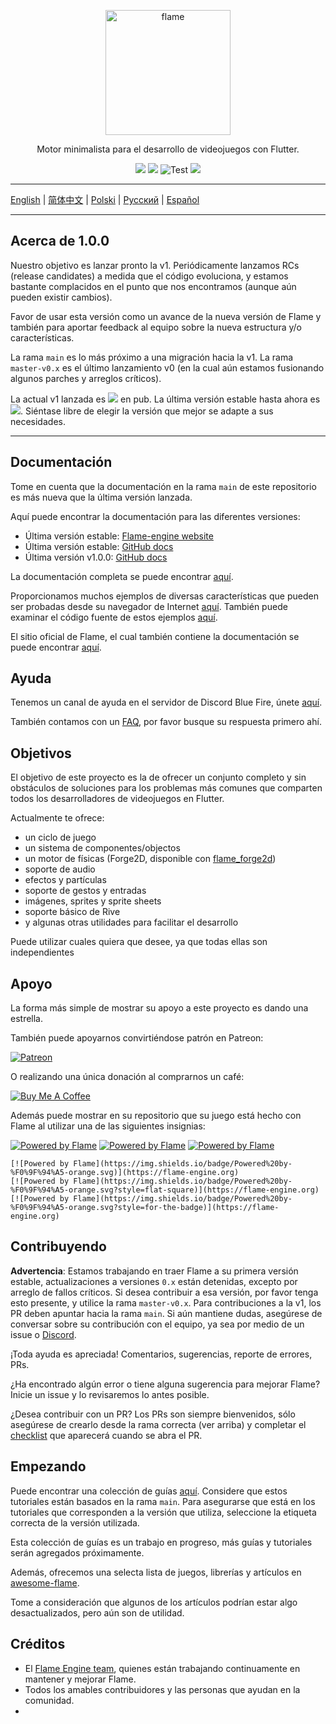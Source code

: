 <p align="center">
  <a href="https://flame-engine.org">
    <img alt="flame" width="200px" src="https://user-images.githubusercontent.com/6718144/101553774-3bc7b000-39ad-11eb-8a6a-de2daa31bd64.png">
  </a>
</p>

<p align="center">
Motor minimalista para el desarrollo de videojuegos con Flutter.
</p>

<p align="center">
  <a title="Pub" href="https://pub.dartlang.org/packages/flame" ><img src="https://img.shields.io/pub/v/flame.svg?style=popout&include_prereleases" /></a>
  <a title="Pub" href="https://pub.dartlang.org/packages/flame" ><img src="https://img.shields.io/pub/v/flame.svg?style=popout" /></a>
  <img src="https://github.com/flame-engine/flame/workflows/Test/badge.svg?branch=main&event=push" alt="Test" />
  <a title="Discord" href="https://discord.gg/pxrBmy4" ><img src="https://img.shields.io/discord/509714518008528896.svg" /></a>
</p>

---

[English](/README.md) | [简体中文](/i18n/README-ZH.md) | [Polski](/i18n/README-PL.md) | [Русский](/i18n/README-RU.md) | [Español](/i18n/README-ES.md)

---

## Acerca de 1.0.0

Nuestro objetivo es lanzar pronto la v1. Periódicamente lanzamos RCs (release candidates) a medida que el código evoluciona,
y estamos bastante complacidos en el punto que nos encontramos (aunque aún pueden existir cambios).

Favor de usar esta versión como un avance de la nueva versión de Flame y también para aportar feedback al equipo sobre
la nueva estructura y/o características.

La rama `main` es lo más próximo a una migración hacia la v1. La rama `master-v0.x` es el último lanzamiento v0
(en la cual aún estamos fusionando algunos parches y arreglos críticos).

La actual v1 lanzada es
<a title="Pub" href="https://pub.dartlang.org/packages/flame" ><img src="https://img.shields.io/pub/v/flame.svg?style=popout&include_prereleases" /></a>
en pub. La última versión estable hasta ahora es
<a title="Pub" href="https://pub.dartlang.org/packages/flame" ><img src="https://img.shields.io/pub/v/flame.svg?style=popout" /></a>.
Siéntase libre de elegir la versión que mejor se adapte a sus necesidades.

---

## Documentación

Tome en cuenta que la documentación en la rama `main` de este repositorio es más nueva que la última versión lanzada.

Aquí puede encontrar la documentación para las diferentes versiones:
- Última versión estable: [Flame-engine website](https://flame-engine.org/)
- Última versión estable: [GitHub docs](https://github.com/flame-engine/flame/tree/master-v0.x/doc)
- Última versión v1.0.0: [GitHub docs](https://github.com/flame-engine/flame/tree/1.0.0-releasecandidate.11/doc)

La documentación completa se puede encontrar [aquí](https://github.com/flame-engine/flame/tree/main/doc).

Proporcionamos muchos ejemplos de diversas características que pueden ser probadas desde su navegador de Internet
[aquí](https://flame-engine.github.io/flame/). También puede examinar el código fuente de estos ejemplos [aquí](https://github.com/flame-engine/flame/tree/main/examples).

El sitio oficial de Flame, el cual también contiene la documentación se puede encontrar
[aquí](https://flame-engine.org/).

## Ayuda

Tenemos un canal de ayuda en el servidor de Discord Blue Fire, únete [aquí](https://discord.gg/pxrBmy4).

También contamos con un [FAQ](FAQ.md), por favor busque su respuesta primero ahí.

## Objetivos

El objetivo de este proyecto es la de ofrecer un conjunto completo y sin obstáculos de soluciones para
los problemas más comunes que comparten todos los desarrolladores de videojuegos en Flutter.

Actualmente te ofrece:
 - un ciclo de juego
 - un sistema de componentes/objectos
 - un motor de físicas (Forge2D, disponible con
 [flame_forge2d](https://github.com/flame-engine/flame_Forge2D))
 - soporte de audio
 - efectos y partículas
 - soporte de gestos y entradas
 - imágenes, sprites y sprite sheets
 - soporte básico de Rive
 - y algunas otras utilidades para facilitar el desarrollo

Puede utilizar cuales quiera que desee, ya que todas ellas son independientes

## Apoyo

La forma más simple de mostrar su apoyo a este proyecto es dando una estrella.

También puede apoyarnos convirtiéndose patrón en Patreon:

[![Patreon](https://c5.patreon.com/external/logo/become_a_patron_button.png)](https://www.patreon.com/bluefireoss)

O realizando una única donación al comprarnos un café:

[![Buy Me A Coffee](https://user-images.githubusercontent.com/835641/60540201-fcd7fa00-9ce4-11e9-87ec-1e98568e9f58.png)](https://www.buymeacoffee.com/bluefire)

Además puede mostrar en su repositorio que su juego está hecho con Flame al utilizar una de las siguientes insignias:

[![Powered by Flame](https://img.shields.io/badge/Powered%20by-%F0%9F%94%A5-orange.svg)](https://flame-engine.org)
[![Powered by Flame](https://img.shields.io/badge/Powered%20by-%F0%9F%94%A5-orange.svg?style=flat-square)](https://flame-engine.org)
[![Powered by Flame](https://img.shields.io/badge/Powered%20by-%F0%9F%94%A5-orange.svg?style=for-the-badge)](https://flame-engine.org)

```
[![Powered by Flame](https://img.shields.io/badge/Powered%20by-%F0%9F%94%A5-orange.svg)](https://flame-engine.org)
[![Powered by Flame](https://img.shields.io/badge/Powered%20by-%F0%9F%94%A5-orange.svg?style=flat-square)](https://flame-engine.org)
[![Powered by Flame](https://img.shields.io/badge/Powered%20by-%F0%9F%94%A5-orange.svg?style=for-the-badge)](https://flame-engine.org)
```

## Contribuyendo

__Advertencia__: Estamos trabajando en traer Flame a su primera versión estable, actualizaciones a versiones `0.x`
están detenidas, excepto por arreglo de fallos críticos. Si desea contribuir a esa versión, por favor
tenga esto presente, y utilice la rama `master-v0.x`. Para contribuciones a la v1, los PR deben apuntar
hacia la rama `main`. Si aún mantiene dudas, asegúrese de conversar sobre su contribución con el equipo, ya sea por
medio de un issue o [Discord](https://discord.gg/pxrBmy4).

¡Toda ayuda es apreciada! Comentarios, sugerencias, reporte de errores, PRs.

¿Ha encontrado algún error o tiene alguna sugerencia para mejorar Flame? Inicie un issue y lo
revisaremos lo antes posible.

¿Desea contribuir con un PR? Los PRs son siempre bienvenidos, sólo asegúrese de crearlo desde la
rama correcta (ver arriba) y completar el [checklist](.github/pull_request_template.md) que aparecerá
cuando se abra el PR.

## Empezando

Puede encontrar una colección de guías [aquí](./tutorials). Considere que estos tutoriales están basados
en la rama `main`. Para asegurarse que está en los tutoriales que corresponden a la versión que utiliza,
seleccione la etiqueta correcta de la versión utilizada.

Esta colección de guías es un trabajo en progreso, más guías y tutoriales serán agregados próximamente.

Además, ofrecemos una selecta lista de juegos, librerías y artículos en
[awesome-flame](https://github.com/flame-engine/awesome-flame).

Tome a consideración que algunos de los artículos podrían estar algo desactualizados, pero aún son de utilidad.

## Créditos

 - El [Flame Engine team](https://github.com/orgs/flame-engine/people), quienes están trabajando
 continuamente en mantener y mejorar Flame.
 - Todos los amables contribuidores y las personas que ayudan en la comunidad.
 - 
